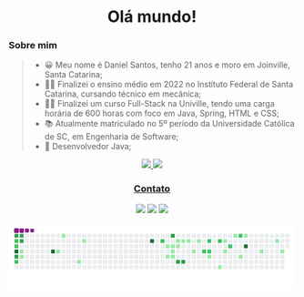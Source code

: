 <h1 align="center"> Olá mundo! </h1>

### Sobre mim
>- 😀 Meu nome é Daniel Santos, tenho 21 anos e moro em Joinville, Santa Catarina;
>- 👨‍🎓 Finalizei o ensino médio em 2022 no Instituto Federal de Santa Catarina, cursando técnico em mecânica;
>- 👨‍💻 Finalizei um curso Full-Stack na Univille, tendo uma carga horária de 600 horas com foco em Java, Spring, HTML e CSS;
>- 📚 Atualmente matriculado no 5º período da Universidade Católica de SC, em Engenharia de Software;
>- 🖤 Desenvolvedor Java;

<div align="center">
  <a href="https://github.com/danisantosss">
  <img height="180em" src="https://github-readme-stats.vercel.app/api?username=danisantosss&show_icons=true&theme=graywhite&include_all_commits=true&count_private=true"/>
  <img height="180em" src="https://github-readme-stats.vercel.app/api/top-langs/?username=danisantosss&layout=compact&langs_count=7&theme=graywhite"/>
</div>

<div align="center">
  <h3>Contato</h3>
  <a href = "mailto:danisantos5075@gmail.com"><img src="https://img.shields.io/badge/-Gmail-%23333?style=for-the-badge&logo=gmail&logoColor=white"         target="_blank"></a>
  <a href="https://www.linkedin.com/in/daniel-santos-650093243/" target="_blank"><img src="https://img.shields.io/badge/-LinkedIn-%230077B5?style=for-the-badge&logo=linkedin&logoColor=white" target="_blank"></a> 
  <a href="https://instagram.com/danisantosss__" target="_blank"><img src="https://img.shields.io/badge/-Instagram-%23E4405F?style=for-the-badge&logo=instagram&logoColor=white" target="_blank"></a>
</div>


<div align="center">

  ![snake gif](https://github.com/danisantosss/danisantosss/blob/output/github-contribution-grid-snake.gif)
  
</div>
